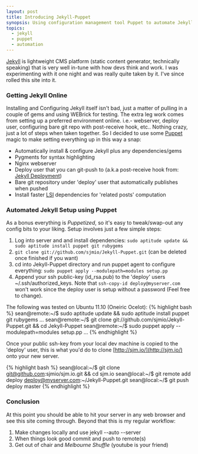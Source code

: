```yaml
---
layout: post
title: Introducing Jekyll-Puppet
synopsis: Using configuration management tool Puppet to automate Jekyll installations.
topics:
  - jekyll
  - puppet
  - automation
---
```

[Jekyll](http://jekyllrb.com/) is lightweight CMS platform (static content generator, technically speaking) that is very well in-tune with how devs think and work. I was experimenting with it one night and was really quite taken by it. I've since rolled this site into it.


### Getting Jekyll Online

Installing and Configuring Jekyll itself isn't bad, just a matter of pulling in a couple of gems and using WEBrick for testing.  The extra leg work comes from setting up a preferred environment online. i.e.- webserver, deploy user, configuring bare git repo with post-receive hook, etc..  Nothing crazy, just a lot of steps when taken together.  So I decided to use some [Puppet](http://docs.puppetlabs.com/) magic to make setting everything up in this way a snap:

* Automatically install &amp; configure Jekyll plus any dependencies/gems
* Pygments for syntax highlighting
* Nginx webserver
* Deploy user that you can git-push to (a.k.a post-receive hook from: [Jekyll Deployment](https://github.com/mojombo/jekyll/wiki/Deployment))
* Bare git repository under 'deploy' user that automatically publishes when pushed
* Install faster [LSI](http://en.wikipedia.org/wiki/Latent_semantic_indexing) dependencies for 'related posts' computation

<!-- more -->

### Automated Jekyll Setup using Puppet

As a bonus everything is _Puppetized_, so it's easy to tweak/swap-out any config bits to your liking. Setup involves just a few simple steps:

1. Log into server and and install dependencies:
   `sudo aptitude update && sudo aptitude install puppet git rubygems`
2. `git clone git://github.com/sjmio/Jekyll-Puppet.git` (can be deleted once finished if you want)
3. cd into Jekyll-Puppet directory and run puppet agent to configure everything:
   `sudo puppet apply --modulepath=modules setup.pp`
4. Append your ssh public-key (id_rsa.pub) to the 'deploy' users ~/.ssh/authorized_keys. Note that `ssh-copy-id deploy@myserver.com` won't work since the deploy user is setup without a password (Feel free to change).

The following was tested on Ubuntu 11.10 (Oneiric Ocelot):
{% highlight bash %}
sean@remote:~/$ sudo aptitude update && sudo aptitude install puppet git rubygems
...
sean@remote:~/$ git clone git://github.com/sjmio/Jekyll-Puppet.git && cd Jekyll-Puppet
sean@remote:~/$ sudo puppet apply --modulepath=modules setup.pp
...
{% endhighlight %}

Once your public ssh-key from your local dev machine is copied to the 'deploy' user, this is what you'd do to clone [http://sjm.io/](http://sjm.io/) onto your new server.

{% highlight bash %}
sean@local:~/$ git clone git@github.com:sjmio/sjm.io.git && cd sjm.io
sean@local:~/$ git remote add deploy deploy@myserver.com:~/Jekyll-Puppet.git
sean@local:~/$ git push deploy master
{% endhighlight %}

### Conclusion

At this point you should be able to hit your server in any web browser and see this site coming through.  Beyond that this is my regular workflow:

1. Make changes locally and use jekyll --auto --server
2. When things look good commit and push to remote(s)
3. Get out of chair and _Melbourne Shuffle_ (youtube is your friend)

